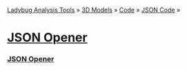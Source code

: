 ﻿[Ladybug Analysis Tools]( ../../../../index.html  ) &raquo; [3D Models]( ../../../index.html ) &raquo;
[Code]( ../../index.html ) &raquo; [JSON Code]( ../index.html ) &raquo;

[JSON Opener]( index.html )
===


### [JSON Opener]( ladybug-web-json-opener-r2.html )


